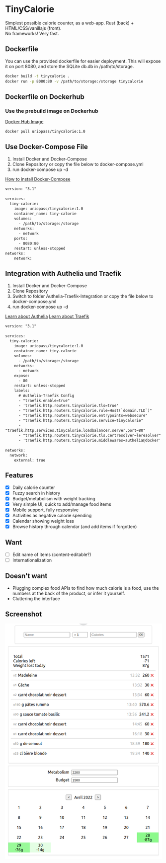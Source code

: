 # TinyCalorie

Simplest possible calorie counter, as a web-app. Rust (back) + HTML/CSS/vanillajs (front).  
No frameworks! Very fast.

## Dockerfile

You can use the provided dockerfile for easier deployment.
This will expose it on port 8080, and store the SQLite db.db in /path/to/storage.

```bash
docker build -t tinycalorie .
docker run -p 8080:80 -v /path/to/storage:/storage tinycalorie
```
## Dockerfile on Dockerhub

### Use the prebuild image on Dockerhub
[Docker Hub Image](https://hub.docker.com/r/uriopass/tinycalorie)
```bash
docker pull uriopass/tinycalorie:1.0
```
## Use Docker-Compose File
1. Install Docker and Docker-Compose
2. Clone Repository or copy the file below to docker-compose.yml
3. run docker-compose up -d

[How to install Docker-Compose](https://docs.docker.com/compose/install/)

```
version: "3.1"

services:
  tiny-calorie:
    image: uriopass/tinycalorie:1.0
    container_name: tiny-calorie
    volumes: 
      - /path/to/storage:/storage
    networks:
      - network
    ports: 
      - 8080:80
    restart: unless-stopped
networks:
    network:
```

## Integration with Authelia und Traefik
1. Install Docker and Docker-Compose
2. Clone Repository 
3. Switch to folder Authelia-Traefik-Integration or copy the file below to docker-compose.yml
3. run docker-compose up -d

[Learn about Authelia](https://www.authelia.com/)
[Learn about Traefik](hhttps://traefik.io/)

```
version: "3.1"

services:
  tiny-calorie:
    image: uriopass/tinycalorie:1.0
    container_name: tiny-calorie
    volumes: 
      - /path/to/storage:/storage
    networks:
      - network
    expose: 
      - 80
    restart: unless-stopped
    labels:
      # Authelia-Traefik Config
      - "traefik.enable=true"
      - 'traefik.http.routers.tinycalorie.tls=true'
      - "traefik.http.routers.tinycalorie.rule=Host(`domain.TLD`)"
      - "traefik.http.routers.tinycalorie.entrypoints=websecure"
      - "traefik.http.routers.tinycalorie.service=tinycalorie"
      - "traefik.http.services.tinycalorie.loadbalancer.server.port=80"
      - "traefik.http.routers.tinycalorie.tls.certresolver=leresolver"
      - 'traefik.http.routers.tinycalorie.middlewares=authelia@docker'

networks:
  network:
    external: true
```

## Features

 - [x] Daily calorie counter
 - [x] Fuzzy search in history
 - [x] Budget/metabolism with weight tracking
 - [x] Very simple UI, quick to add/manage food items
 - [x] Mobile support, fully responsive
 - [x] Activities as negative calorie spending
 - [x] Calendar showing weight loss
 - [x] Browse history through calendar (and add items if forgotten)

## Want

 - [ ] Edit name of items (content-editable?)
 - [ ] Internationalization

## Doesn't want

 - Plugging complex food APIs to find how much calorie is a food, use the numbers at the back of the product, or infer it yourself.
 - Cluttering the interface

## Screenshot

![screenshot.png](screenshot.png)
